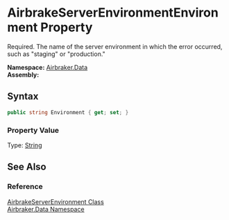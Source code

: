 AirbrakeServerEnvironmentEnvironment Property
=============================================
Required. The name of the server environment in which the error occurred, such as "staging" or "production."

**Namespace:** [Airbraker.Data][1]  
**Assembly:**

Syntax
------

```csharp
public string Environment { get; set; }
```

### Property Value
Type: [String][2]

See Also
--------

### Reference
[AirbrakeServerEnvironment Class][3]  
[Airbraker.Data Namespace][1]  

[1]: ../README.md
[2]: http://msdn.microsoft.com/en-us/library/s1wwdcbf
[3]: README.md